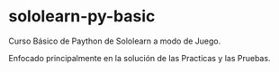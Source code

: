 # sololearn-py-basic
Curso Básico de Paython de Sololearn a modo de Juego.

Enfocado principalmente en la solución de las Practicas y las Pruebas.
